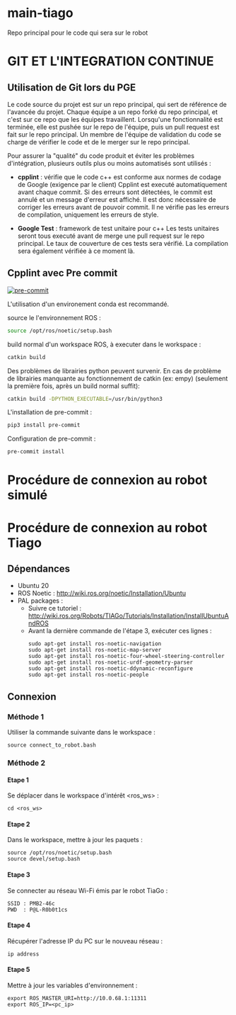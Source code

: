 # main-tiago
Repo principal pour le code qui sera sur le robot

# GIT ET L'INTEGRATION CONTINUE

## Utilisation de Git lors du PGE

Le code source du projet est sur un repo principal, qui sert de référence de l'avancée du projet. Chaque équipe a un repo forké du repo principal, et c'est sur ce repo que les équipes travaillent. Lorsqu'une fonctionnalité est terminée, elle est pushée sur le repo de l'équipe, puis un pull request est fait sur le repo principal. Un membre de l'équipe de validation du code se charge de vérifier le code et de le merger sur le repo principal.

Pour assurer la "qualité" du code produit et éviter les problèmes d'intégration, plusieurs outils plus ou moins automatisés sont utilisés :

- **cpplint** : vérifie que le code c++ est conforme aux normes de codage de Google (exigence par le client)
Cpplint est executé automatiquement avant chaque commit. Si des erreurs sont détectées, le commit est annulé et un message d'erreur est affiché. Il est donc nécessaire de corriger les erreurs avant de pouvoir commit. Il ne vérifie pas les erreurs de compilation, uniquement les erreurs de style.

- **Google Test** : framework de test unitaire pour c++
Les tests unitaires seront tous executé avant de merge une pull request sur le repo principal. Le taux de couverture de ces tests sera vérifié.
La compilation sera également vérifiée à ce moment là.

## Cpplint avec Pre commit

[![pre-commit](https://img.shields.io/badge/pre--commit-enabled-brightgreen?logo=pre-commit)](https://github.com/pre-commit/pre-commit)

L'utilisation d'un environement conda est recommandé.

source le l'environnement ROS :

```bash
source /opt/ros/noetic/setup.bash
```

build normal d'un workspace ROS, à executer dans le workspace :

```bash
catkin build
```

Des problèmes de librairies python peuvent survenir. En cas de problème de librairies manquante au fonctionnement de catkin (ex: empy) (seulement la première fois, après un build normal suffit):

```bash
catkin build -DPYTHON_EXECUTABLE=/usr/bin/python3
```

L'installation de pre-commit :

```bash
pip3 install pre-commit
```

Configuration de pre-commit :

```bash
pre-commit install
```

# Procédure de connexion au robot simulé

# Procédure de connexion au robot Tiago
## Dépendances
- Ubuntu 20
- ROS Noetic : http://wiki.ros.org/noetic/Installation/Ubuntu
- PAL packages :
    - Suivre ce tutoriel : http://wiki.ros.org/Robots/TIAGo/Tutorials/Installation/InstallUbuntuAndROS
    - Avant la dernière commande de l'étape 3, exécuter ces lignes :
      ```
      sudo apt-get install ros-noetic-navigation
      sudo apt-get install ros-noetic-map-server
      sudo apt-get install ros-noetic-four-wheel-steering-controller
      sudo apt-get install ros-noetic-urdf-geometry-parser
      sudo apt-get install ros-noetic-ddynamic-reconfigure
      sudo apt-get install ros-noetic-people
      ```

## Connexion
### Méthode 1
Utiliser la commande suivante dans le workspace :
```
source connect_to_robot.bash
```

### Méthode 2
#### Etape 1
Se déplacer dans le workspace d'intérêt <ros_ws> :
```
cd <ros_ws>
```

#### Etape 2
Dans le workspace, mettre à jour les paquets :
```
source /opt/ros/noetic/setup.bash
source devel/setup.bash
```

#### Etape 3
Se connecter au réseau Wi-Fi émis par le robot TiaGo :
```
SSID : PMB2-46c
PWD  : P@L-R0b0t1cs
```

#### Etape 4
Récupérer l'adresse IP du PC sur le nouveau réseau :
```
ip address
```

#### Etape 5
Mettre à jour les variables d'environnement :
```
export ROS_MASTER_URI=http://10.0.68.1:11311
export ROS_IP=<pc_ip>
```